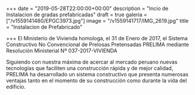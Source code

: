 +++
date = "2019-05-28T22:00:00+00:00"
description = "Incio de Instalacion de gradas prefabricadas"
draft = true
galeria = ["/v1559141480/EPGC3973.jpg"]
image = "/v1559141717/IMG_2619.jpg"
title = "Instalacion de Prefabricado"

+++
El Ministerio de Vivienda homologa, el 31 de Enero de 2017, el Sistema Constructivo No Convencional de Prelosas Pretensadas PRELIMA mediante Resolución Ministerial Nº 037-2017-VIVIENDA

Siguiendo con nuestra máxima de acercar al mercado peruano nuevas tecnologías que faciliten una construcción rápida y de mejor calidad, PRELIMA ha desarrollado un sistema constructivo que presenta numerosas ventajas tanto en el momento de su construcción como durante la vida del edificio.